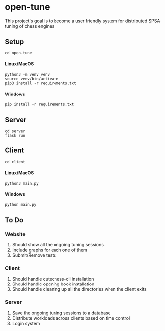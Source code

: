 # open-tune

This project's goal is to become a user friendly system for distributed SPSA tuning of chess engines

## Setup

```
cd open-tune
```

#### Linux/MacOS

```
python3 -m venv venv
source venv/bin/activate
pip3 install -r requirements.txt
```

#### Windows

```
pip install -r requirements.txt
```

## Server

```
cd server
flask run
```

## Client

```
cd client
```

#### Linux/MacOS

```
python3 main.py
```

#### Windows

```
python main.py
```

## To Do

### Website
1. Should show all the ongoing tuning sessions
2. Include graphs for each one of them
3. Submit/Remove tests

### Client
1. Should handle cutechess-cli installation
2. Should handle opening book installation
3. Should handle cleaning up all the directories when the client exits

### Server
1. Save the ongoing tuning sessions to a database
2. Distribute workloads across clients based on time control
3. Login system
